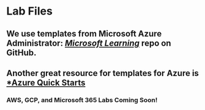 # Lab Files

## We use templates from Microsoft Azure Administrator: [*Microsoft Learning*](https://github.com/MicrosoftLearning) repo on GitHub. 

## Another great resource for templates for Azure is [*Azure Quick Starts](https://github.com/Azure/azure-quickstart-templates)

### AWS, GCP, and Microsoft 365 Labs Coming Soon!